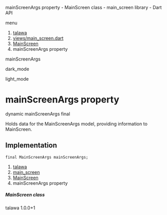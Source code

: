 




mainScreenArgs property - MainScreen class - main\_screen library - Dart API







menu

1. [talawa](../../index.html)
2. [views/main\_screen.dart](../../file-___home_harshil_Desktop_open-source_palisadoes_talawa_lib_views_main_screen/)
3. [MainScreen](../../file-___home_harshil_Desktop_open-source_palisadoes_talawa_lib_views_main_screen/MainScreen-class.html)
4. mainScreenArgs property

mainScreenArgs


dark\_mode

light\_mode




# mainScreenArgs property


dynamic
mainScreenArgs
final

Holds data for the MainScreenArgs model, providing information to MainScreen.


## Implementation

```
final MainScreenArgs mainScreenArgs;
```

 


1. [talawa](../../index.html)
2. [main\_screen](../../file-___home_harshil_Desktop_open-source_palisadoes_talawa_lib_views_main_screen/)
3. [MainScreen](../../file-___home_harshil_Desktop_open-source_palisadoes_talawa_lib_views_main_screen/MainScreen-class.html)
4. mainScreenArgs property

##### MainScreen class





talawa
1.0.0+1






